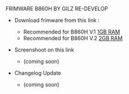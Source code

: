 FRIMWARE B860H BY GILZ RE-DEVELOP

* Download frimware from this link :
    + Recommended for B860H V.1 [1GB RAM](https://www.mediafire.com/file/szbkevh6o98vgum/GILZTV-6.0-20210203-B860H-v2.0RM1.exe/file)
    + Recommended for B860H V.2 [2GB RAM](https://www.mediafire.com/file/aql72hi8i78ncti/GILZTV-6.0-20210203-B860H-v2.0RM2.exe/file)

* Screenshoot on this link
    + (coming soon)

* Changelog Update
    + (coming soon)
